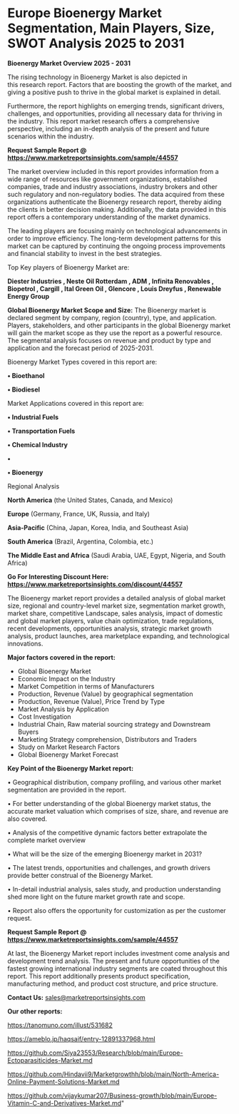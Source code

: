 # Europe Bioenergy Market Segmentation, Main Players, Size, SWOT Analysis 2025 to 2031

<Strong> Bioenergy Market Overview 2025 - 2031</strong>

The rising technology in Bioenergy Market is also depicted in this research report. Factors that are boosting the growth of the market, and giving a positive push to thrive in the global market is explained in detail.

Furthermore, the report highlights on emerging trends, significant drivers, challenges, and opportunities, providing all necessary data for thriving in the industry. This report market research offers a comprehensive perspective, including an in-depth analysis of the present and future scenarios within the industry.

<strong>Request Sample Report @ <a href=https://www.marketreportsinsights.com/sample/44557>https://www.marketreportsinsights.com/sample/44557</a></strong>

The market overview included in this report provides information from a wide range of resources like government organizations, established companies, trade and industry associations, industry brokers and other such regulatory and non-regulatory bodies. The data acquired from these organizations authenticate the Bioenergy research report, thereby aiding the clients in better decision making. Additionally, the data provided in this report offers a contemporary understanding of the market dynamics.

The leading players are focusing mainly on technological advancements in order to improve efficiency. The long-term development patterns for this market can be captured by continuing the ongoing process improvements and financial stability to invest in the best strategies.

Top Key players of Bioenergy Market are:

<strong>Diester Industries , Neste Oil Rotterdam , ADM , Infinita Renovables , Biopetrol , Cargill , Ital Green Oil , Glencore , Louis Dreyfus , Renewable Energy Group </strong>

<strong><b>Global Bioenergy Market Scope and Size:</b></strong>
The Bioenergy market is declared segment by company, region (country), type, and application. Players, stakeholders, and other participants in the global Bioenergy market will gain the market scope as they use the report as a powerful resource. The segmental analysis focuses on revenue and product by type and application and the forecast period of 2025-2031.

Bioenergy Market Types covered in this report are:

<strong>•  Bioethanol 

•  Biodiesel</strong>

Market Applications covered in this report are:

<strong>•  Industrial Fuels 

•  Transportation Fuels 

•  Chemical Industry

•  

•  Bioenergy</strong> 

Regional Analysis

<strong>North America</strong> (the United States, Canada, and Mexico)

<strong>Europe</strong> (Germany, France, UK, Russia, and Italy)

<strong>Asia-Pacific</strong> (China, Japan, Korea, India, and Southeast Asia)

<strong>South America</strong> (Brazil, Argentina, Colombia, etc.)

<strong>The Middle East and Africa</strong> (Saudi Arabia, UAE, Egypt, Nigeria, and South Africa)

<strong>Go For Interesting Discount Here: <a href=https://www.marketreportsinsights.com/discount/44557>https://www.marketreportsinsights.com/discount/44557</a></strong>

The Bioenergy market report provides a detailed analysis of global market size, regional and country-level market size, segmentation market growth, market share, competitive Landscape, sales analysis, impact of domestic and global market players, value chain optimization, trade regulations, recent developments, opportunities analysis, strategic market growth analysis, product launches, area marketplace expanding, and technological innovations.

<strong><b>Major factors covered in the report:</b></strong>
<ul>
  <li>Global Bioenergy Market </li>
  <li>Economic Impact on the Industry</li>
  <li>Market Competition in terms of Manufacturers</li>
  <li>Production, Revenue (Value) by geographical segmentation</li>
  <li>Production, Revenue (Value), Price Trend by Type</li>
  <li>Market Analysis by Application</li>
  <li>Cost Investigation</li>
  <li>Industrial Chain, Raw material sourcing strategy and Downstream Buyers</li>
  <li>Marketing Strategy comprehension, Distributors and Traders</li>
  <li>Study on Market Research Factors</li>
  <li>Global Bioenergy Market Forecast</li>
</ul>

<strong><b>Key Point of the Bioenergy Market report:</b></strong>

• Geographical distribution, company profiling, and various other market segmentation are provided in the report.

• For better understanding of the global Bioenergy market status, the accurate market valuation which comprises of size, share, and revenue are also covered.

• Analysis of the competitive dynamic factors better extrapolate the complete market overview

• What will be the size of the emerging Bioenergy market in 2031?

• The latest trends, opportunities and challenges, and growth drivers provide better construal of the Bioenergy Market.

• In-detail industrial analysis, sales study, and production understanding shed more light on the future market growth rate and scope.

• Report also offers the opportunity for customization as per the customer request.

<strong>Request Sample Report @ <a href=https://www.marketreportsinsights.com/sample/44557>https://www.marketreportsinsights.com/sample/44557</a></strong>

At last, the Bioenergy Market report includes investment come analysis and development trend analysis. The present and future opportunities of the fastest growing international industry segments are coated throughout this report. This report additionally presents product specification, manufacturing method, and product cost structure, and price structure.

<strong>Contact Us:</strong>
sales@marketreportsinsights.com

<strong>Our other reports:</strong>

<a href=https://tanomuno.com/illust/531682>https://tanomuno.com/illust/531682</a>

<a href=https://ameblo.jp/haqsaif/entry-12891337968.html>https://ameblo.jp/haqsaif/entry-12891337968.html</a>

<a href=https://github.com/Siya23553/Research/blob/main/Europe-Ectoparasiticides-Market.md>https://github.com/Siya23553/Research/blob/main/Europe-Ectoparasiticides-Market.md</a>

<a href=https://github.com/Hindavii9/Marketgrowthh/blob/main/North-America-Online-Payment-Solutions-Market.md>https://github.com/Hindavii9/Marketgrowthh/blob/main/North-America-Online-Payment-Solutions-Market.md</a>

<a href=https://github.com/vijaykumar207/Business-growth/blob/main/Europe-Vitamin-C-and-Derivatives-Market.md>https://github.com/vijaykumar207/Business-growth/blob/main/Europe-Vitamin-C-and-Derivatives-Market.md</a>"

